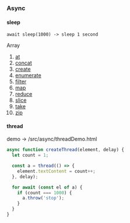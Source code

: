 ### Async

#### sleep

```
await sleep(1000) -> sleep 1 second
```

Array

1. [at](/src/modules/array/at/README.md)
2. [concat](/src/modules/array/concat/README.md)
3. [create](/src/modules/array/create/README.md)
4. [enumerate](/src/modules/array/enumerate/README.md)
5. [filter](/src/modules/array/filter/README.md)
6. [map](/src/modules/array/map/README.md)
7. [reduce](/src/modules/array/reduce/README.md)
8. [slice](/src/modules/array/slice/README.md)
9. [take](/src/modules/array/take/README.md)
10. [zip](/src/modules/array/zip/README.md)

#### thread

demo -> /src/async/threadDemo.html

```js
async function createThread(element, delay) {
  let count = 1;

  const a = thread(() => {
    element.textContent = count++;
  }, delay);

  for await (const el of a) {
    if (count === 1000) {
      a.throw('stop');
    }
  }
}
```
